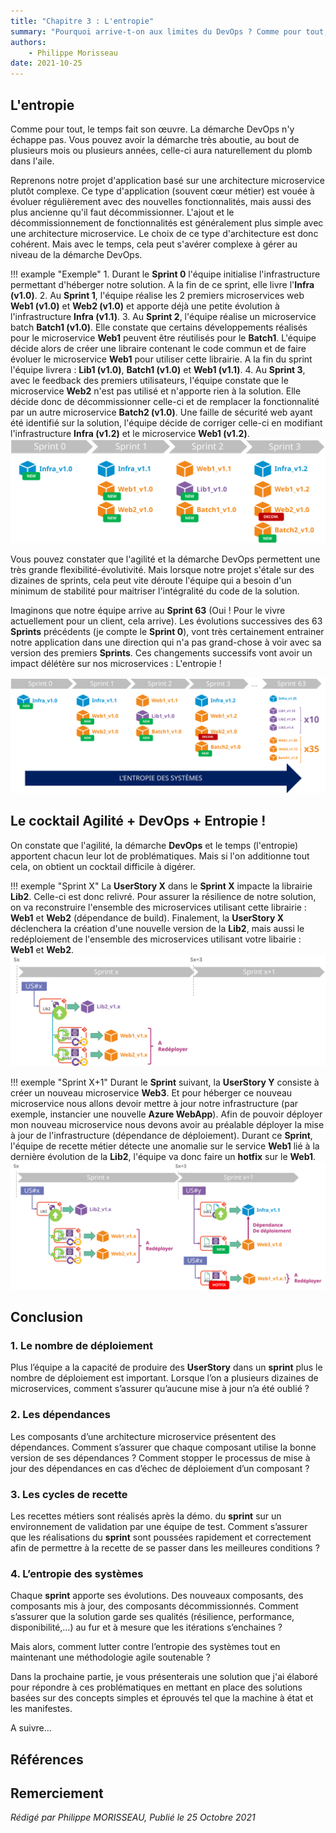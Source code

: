 ```yaml
---
title: "Chapitre 3 : L'entropie"
summary: "Pourquoi arrive-t-on aux limites du DevOps ? Comme pour tout, le temps fait son œuvre. La démarche DevOps n'y échappe pas. Vous pouvez avoir la démarche très aboutie, au bout de plusieurs mois ou plusieurs années, celle-ci aura naturellement du plomb dans l'aile."
authors:
    - Philippe Morisseau
date: 2021-10-25
---
```


## L'entropie

Comme pour tout, le temps fait son œuvre. La démarche DevOps n'y échappe pas. Vous pouvez avoir la démarche très aboutie, au bout de plusieurs mois ou plusieurs années, celle-ci aura naturellement du plomb dans l'aile.

Reprenons notre projet d'application basé sur une architecture microservice plutôt complexe. Ce type d'application (souvent cœur métier) est vouée à évoluer régulièrement avec des nouvelles fonctionnalités, mais aussi des plus ancienne qu'il faut décommissionner.
L'ajout et le décommissionnement de fonctionnalités est généralement plus simple avec une architecture microservice. Le choix de ce type d'architecture est donc cohérent. Mais avec le temps, cela peut s'avérer complexe à gérer au niveau de la démarche DevOps.

!!! example "Exemple"
    1. Durant le **Sprint 0** l'équipe initialise l'infrastructure permettant d'héberger notre solution. A la fin de ce sprint, elle livre l'**Infra (v1.0)**.
    2. Au **Sprint 1**, l'équipe réalise les 2 premiers microservices web **Web1 (v1.0)** et **Web2 (v1.0)** et apporte déjà une petite évolution à l'infrastructure **Infra (v1.1)**.
    3. Au **Sprint 2**, l'équipe réalise un microservice batch **Batch1 (v1.0)**. Elle constate que certains développements réalisés pour le microservice **Web1** peuvent être réutilisés pour le **Batch1**. L'équipe décide alors de créer une libraire contenant le code commun et de faire évoluer le microservice **Web1** pour utiliser cette librairie. A la fin du sprint l'équipe livrera : **Lib1 (v1.0)**, **Batch1 (v1.0)** et **Web1 (v1.1)**.
    4. Au **Sprint 3**, avec le feedback des premiers utilisateurs, l'équipe constate que le microservice **Web2** n'est pas utilisé et n'apporte rien à la solution. Elle décide donc de décommissionner celle-ci et de remplacer la fonctionnalité par un autre microservice **Batch2 (v1.0)**. Une faille de sécurité web ayant été identifié sur la solution, l'équipe décide de corriger celle-ci en modifiant l'infrastructure **Infra (v1.2)** et le microservice **Web1 (v1.2)**.
    ![sprint 0 à 3](../../../img/03.pourquoi.lentropie.001.svg)

Vous pouvez constater que l'agilité et la démarche DevOps permettent une très grande flexibilité-évolutivité. Mais lorsque notre projet s'étale sur des dizaines de sprints, cela peut vite déroute l'équipe qui a besoin d'un minimum de stabilité pour maitriser l'intégralité du code de la solution.

Imaginons que notre équipe arrive au **Sprint 63** (Oui ! Pour le vivre actuellement pour un client, cela arrive). Les évolutions successives des 63 **Sprints** précédents (je compte le **Sprint 0**), vont très certainement entrainer notre application dans une direction qui n'a pas grand-chose à voir avec sa version des premiers **Sprints**. Ces changements successifs vont avoir un impact délétère sur nos microservices : L'entropie !

![sprint 63](../../../img/03.pourquoi.lentropie.002.svg)

## Le cocktail Agilité + DevOps + Entropie !

On constate que l'agilité, la démarche **DevOps** et le temps (l'entropie) apportent chacun leur lot de problématiques.
Mais si l'on additionne tout cela, on obtient un cocktail difficile à digérer.

!!! exemple "Sprint X"
    La **UserStory X** dans le **Sprint X** impacte la librairie **Lib2**. Celle-ci est donc relivré. Pour assurer la résilience de notre solution, on va reconstruire l'ensemble des microservices utilisant cette librairie : **Web1** et **Web2** (dépendance de build). Finalement, la **UserStory X** déclenchera la création d'une nouvelle version de la **Lib2**, mais aussi le redéploiement de l'ensemble des microservices utilisant votre libairie : **Web1** et **Web2**.  
    ![sprint x](../../../img/03.pourquoi.lentropie.003.svg)

!!! exemple "Sprint X+1"
    Durant le **Sprint** suivant, la **UserStory Y** consiste à créer un nouveau microservice **Web3**. Et pour héberger ce nouveau microservice nous allons devoir mettre à jour notre infrastructure (par exemple, instancier une nouvelle **Azure WebApp**). Afin de pouvoir déployer mon nouveau microservice nous devons avoir au préalable déployer la mise à jour de l'infrastructure (dépendance de déploiement).
    Durant ce **Sprint**, l'équipe de recette métier détecte une anomalie sur le service **Web1** lié à la dernière évolution de la **Lib2**, l'équipe va donc faire un **hotfix** sur le **Web1**. 
    ![sprint x+1](../../../img/03.pourquoi.lentropie.004.svg)


## Conclusion

### 1. Le nombre de déploiement
Plus l’équipe a la capacité de produire des **UserStory** dans un **sprint** plus le nombre de déploiement est important. Lorsque l’on a plusieurs dizaines de microservices, comment s’assurer qu’aucune mise à jour n’a été oublié ?

### 2. Les dépendances
Les composants d’une architecture microservice présentent des dépendances. Comment s’assurer que chaque composant utilise la bonne version de ses dépendances ? Comment stopper le processus de mise à jour des dépendances en cas d’échec de déploiement d’un composant ?

### 3. Les cycles de recette
Les recettes métiers sont réalisés après la démo. du **sprint** sur un environnement de validation par une équipe de test. Comment s’assurer que les réalisations du **sprint** sont poussées rapidement et correctement afin de permettre à la recette de se passer dans les meilleures conditions ? 

### 4. L’entropie des systèmes
Chaque **sprint** apporte ses évolutions. Des nouveaux composants, des composants mis à jour, des composants décommissionnés. Comment s’assurer que la solution garde ses qualités (résilience, performance, disponibilité,…) au fur et à mesure que les itérations s’enchaines ? 

Mais alors, comment lutter contre l’entropie des systèmes tout en maintenant une méthodologie agile soutenable ?

Dans la prochaine partie, je vous présenterais une solution que j'ai élaboré pour répondre à ces problématiques en mettant en place des solutions basées sur des concepts simples et éprouvés tel que la machine à état et les manifestes.

A suivre...

## Références


## Remerciement

_Rédigé par Philippe MORISSEAU, Publié le 25 Octobre 2021_